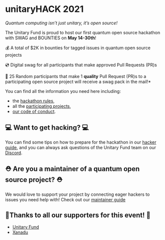# unitaryHACK 2021

_Quantum computing isn’t just unitary, it’s open source!_

The Unitary Fund is proud to host our first quantum open source hackathon with SWAG and BOUNTIES on **May 14-30th**!

💰 A total of $2K in bounties for tagged issues in quantum open source projects

💿 Digital swag for all participants that make approved Pull Requests (PR)s

🎁 25 Random participants that make 1 **quality** Pull Request (PR)s to a participating open source project will receive a swag pack in the mail!*

You can find all the information you need here including:

- the [hackathon rules](./rules.md),
- all the [participating projects](./participating-projects.md),
- [our code of conduct](CODE_OF_CONDUCT.md).

## 💻 Want to get hacking? 💻

You can find some tips on how to prepare for the hackathon in our [hacker guide](./hacker-guide.md), and you can always ask questions of the Unitary Fund team on our [Discord](https://discord.unitary.fund).

## ⛑ Are you a maintainer of a quantum open source project? ⛑

We would love to support your project by connecting eager hackers to issues you need help with!
Check out our [maintainer guide](./maintainer-guide.md)

## 🙏Thanks to all our supporters for this event! 🙏

- [Unitary Fund](https://unitary.fund/)
- [Xanadu](https://xanadu.ai/)
